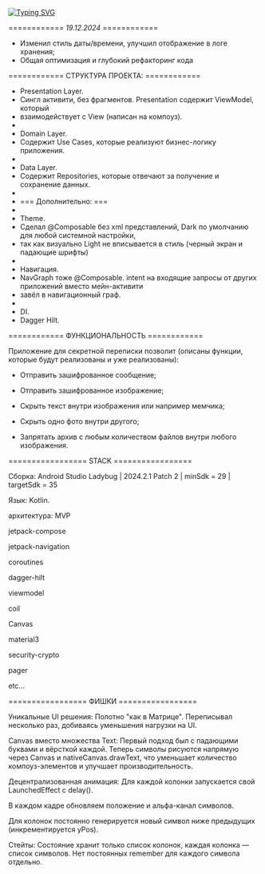<a href="https://git.io/typing-svg"><img src="https://readme-typing-svg.herokuapp.com?font=Fira+Code&size=22&duration=4000&pause=400&width=435&lines=Почти+военная+тайна" alt="Typing SVG" /></a>

============ *19.12.2024* ============
- Изменил стиль даты/времени, улучшил отображение в логе хранения;
- Общая оптимизация и глубокий рефакторинг кода

============ СТРУКТУРА ПРОЕКТА: ============

* Presentation Layer.
* Сингл активити, без фрагментов. Presentation содержит ViewModel, который
* взаимодействует с View (написан на компоуз).
*
* Domain Layer.
* Содержит Use Cases, которые реализуют бизнес-логику приложения.
*
* Data Layer.
* Содержит Repositories, которые отвечают за получение и сохранение данных.
*
* === Дополнительно: ===
*
*  Theme.
*  Сделал @Composable без xml представлений, Dark по умолчанию для любой системной настройки,
*  так как визуально Light не вписывается в стиль (черный экран и падающие шрифты)
*
*  Навигация.
*  NavGraph тоже @Composable. intent на входящие запросы от других приложений вместо мейн-активити
*  завёл в навигационный граф.
*
*  DI.
*  Dagger Hilt.


============ ФУНКЦИОНАЛЬНОСТЬ ============

Приложение для секретной переписки позволит 
(описаны функции, которые будут реализованы и уже реализованы):
- Отправить зашифрованное сообщение;
+ Отправить зашифрованное изображение;
- Скрыть текст внутри изображения или например мемчика;
+ Скрыть одно фото внутри другого;
- Запрятать архив с любым количеством файлов внутри любого изображения.


================= STACK =================

Сборка: Android Studio Ladybug | 2024.2.1 Patch 2 | minSdk = 29 | targetSdk = 35

Язык: Kotlin.

архитектура: MVP

jetpack-compose

jetpack-navigation

coroutines

dagger-hilt

viewmodel

coil

Canvas

material3

security-crypto

pager

etc...


================= ФИШКИ =================

Уникальные UI решения: Полотно "как в Матрице". Переписывал несколько раз, добиваясь уменьшения нагрузки на UI.

Canvas вместо множества Text: Первый подход был с падающими буквами и вёрсткой каждой. Теперь символы рисуются напрямую через Canvas и nativeCanvas.drawText, что уменьшает количество компоуз-элементов и улучшает производительность.

Децентрализованная анимация: Для каждой колонки запускается свой LaunchedEffect с delay().

В каждом кадре обновляем положение и альфа-канал символов.

Для колонок постоянно генерируется новый символ ниже предыдущих (инкрементируется yPos).

Стейты: Состояние хранит только список колонок, каждая колонка — список символов. Нет постоянных remember для каждого символа отдельно.